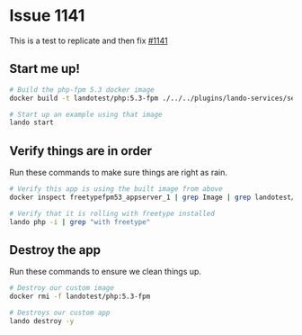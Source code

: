 Issue 1141
==========

This is a test to replicate and then fix [#1141](https://github.com/lando/lando/issues/1141)

Start me up!
------------

```bash
# Build the php-fpm 5.3 docker image
docker build -t landotest/php:5.3-fpm ./../../plugins/lando-services/services/php/5.3-fpm

# Start up an example using that image
lando start
```

Verify things are in order
--------------------------

Run these commands to make sure things are right as rain.

```bash
# Verify this app is using the built image from above
docker inspect freetypefpm53_appserver_1 | grep Image | grep landotest/php:5.3-fpm

# Verify that it is rolling with freetype installed
lando php -i | grep "with freetype"
```

Destroy the app
---------------

Run these commands to ensure we clean things up.

```bash
# Destroy our custom image
docker rmi -f landotest/php:5.3-fpm

# Destroys our custom app
lando destroy -y
```
